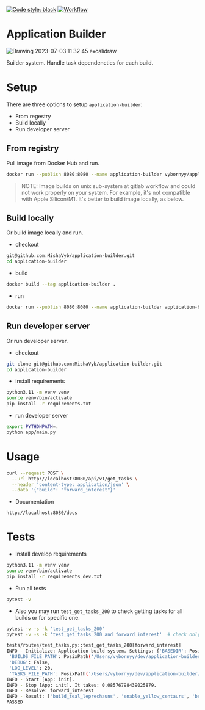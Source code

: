 [![Code style: black](https://img.shields.io/badge/code%20style-black-000000.svg)](https://github.com/psf/black)
[![Workflow](https://github.com/MishaVyb/application-builder/actions/workflows/gitlab-ci-cd.yml/badge.svg)](https://github.com/MishaVyb/application-builder/actions/workflows/gitlab-ci-cd.yml)

# Application Builder

![Drawing 2023-07-03 11 32 45 excalidraw](https://github.com/MishaVyb/application-builder/assets/103563736/2f2e3fa0-c337-4962-905c-47892e7c5236)

Builder system. Handle task dependencties for each build.

# Setup
There are three options to setup `application-builder`:
- From regestry
- Build locally
- Run developer server

## From registry
Pull image from Docker Hub and run.

```sh
docker run --publish 8080:8080 --name application-builder vybornyy/application-builder
```

> NOTE: Image builds on unix sub-system at gitlab workflow and could not work properly on your system. For example, it's not compatible with Apple Silicon/M1. It's better to build image locally, as below.

## Build locally
Or build image locally and run.

- checkout
```sh
git@github.com:MishaVyb/application-builder.git
cd application-builder
```

- build
```sh
docker build --tag application-builder .
```

- run
```sh
docker run --publish 8080:8080 --name application-builder application-builder
```

## Run developer server
Or run developer server.

- checkout
```sh
git clone git@github.com:MishaVyb/application-builder.git
cd application-builder
```

- install requirements
```sh
python3.11 -m venv venv
source venv/bin/activate
pip install -r requirements.txt
```

- run developer server
```sh
export PYTHONPATH=.
python app/main.py
```

# Usage

```sh
curl --request POST \
  --url http://localhost:8080/api/v1/get_tasks \
  --header 'content-type: application/json' \
  --data '{"build": "forward_interest"}'
```

- Documentation
```
http://localhost:8080/docs
```

# Tests
- Install develop requirements
```sh
python3.11 -m venv venv
source venv/bin/activate
pip install -r requirements_dev.txt
```

- Run all tests
```sh
pytest -v
```

- Also you may run `test_get_tasks_200` to check getting tasks for all builds or for specific one.
```sh
pytest -v -s -k 'test_get_tasks_200'
pytest -v -s -k 'test_get_tasks_200 and forward_interest'  # check only 'forward_interest' build
```

```sh
tests/routes/test_tasks.py::test_get_tasks_200[forward_interest]
INFO - Initialize: Application build system. Settings: {'BASEDIR': PosixPath('/Users/vybornyy/dev/application-builder'),
 'BUILDS_FILE_PATH': PosixPath('/Users/vybornyy/dev/application-builder/builds/builds.yaml'),
 'DEBUG': False,
 'LOG_LEVEL': 20,
 'TASKS_FILE_PATH': PosixPath('/Users/vybornyy/dev/application-builder/builds/tasks.yaml')}.
INFO - Start [App: init].
INFO - Stop [App: init]. It takes: 0.08576798439025879.
INFO - Resolve: forward_interest
INFO - Result: ['build_teal_leprechauns', 'enable_yellow_centaurs', 'bring_olive_centaurs', 'coloring_white_centaurs', 'create_teal_centaurs', 'design_lime_centaurs', 'train_purple_centaurs', 'upgrade_navy_centaurs', 'create_maroon_centaurs', 'bring_blue_centaurs', 'read_yellow_centaurs', 'create_olive_centaurs', 'coloring_aqua_centaurs', 'coloring_aqua_golems', 'coloring_navy_golems', 'map_black_leprechauns', 'upgrade_white_leprechauns', 'map_olive_leprechauns', 'enable_lime_leprechauns', 'create_aqua_humans', 'enable_olive_humans', 'build_maroon_humans', 'write_silver_humans', 'write_white_humans', 'create_purple_humans', 'train_white_humans', 'write_teal_humans', 'enable_silver_humans', 'bring_blue_ogres', 'design_white_ogres', 'train_green_ogres', 'upgrade_aqua_ogres', 'write_silver_ogres', 'enable_fuchsia_ogres', 'bring_green_ogres', 'build_yellow_ogres', 'create_maroon_ogres', 'design_green_ogres', 'upgrade_navy_ogres', 'write_blue_ogres', 'write_fuchsia_golems'].
PASSED
```


